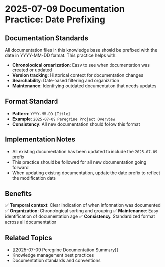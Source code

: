 # 2025-07-09 Documentation Practice: Date Prefixing

## Documentation Standards
All documentation files in this knowledge base should be prefixed with the date in YYYY-MM-DD format. This practice helps with:

- **Chronological organization**: Easy to see when documentation was created or updated
- **Version tracking**: Historical context for documentation changes
- **Searchability**: Date-based filtering and organization
- **Maintenance**: Identifying outdated documentation that needs updates

## Format Standard
- **Pattern**: `YYYY-MM-DD [Title]`
- **Example**: `2025-07-09 Peregrine Project Overview`
- **Consistency**: All new documentation should follow this format

## Implementation Notes
- All existing documentation has been updated to include the `2025-07-09` prefix
- This practice should be followed for all new documentation going forward
- When updating existing documentation, update the date prefix to reflect the modification date

## Benefits
✅ **Temporal context**: Clear indication of when information was documented
✅ **Organization**: Chronological sorting and grouping
✅ **Maintenance**: Easy identification of documentation age
✅ **Consistency**: Standardized format across all documentation

## Related Topics
- [[2025-07-09 Peregrine Documentation Summary]]
- Knowledge management best practices
- Documentation standards and conventions